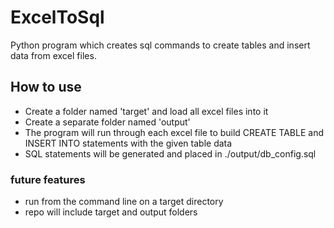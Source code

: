 # ExcelToSql
Python program which creates sql commands to create tables and insert data from excel files.

## How to use
- Create a folder named 'target' and load all excel files into it
- Create a separate folder named 'output'
- The program will run through each excel file to build CREATE TABLE and INSERT INTO statements with the given table data
- SQL statements will be generated and placed in ./output/db_config.sql

### future features
- run from the command line on a target directory
- repo will include target and output folders

